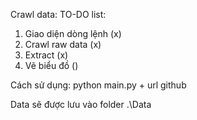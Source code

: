 Crawl data:
TO-DO list:
1. Giao diện dòng lệnh (x)
2. Crawl raw data (x)
3. Extract (x)
4. Vẽ biểu đồ ()

Cách sử dụng: python main.py + url github

Data sẽ được lưu vào folder .\Data
